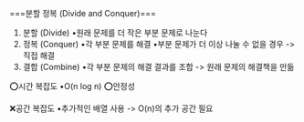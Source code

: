 ===분할 정복 (Divide and Conquer)===
1. 분할 (Divide)
   •원래 문제를 더 작은 부분 문제로 나눈다
2. 정복 (Conquer)
   •각 부분 문제를 해결
   •부분 문제가 더 이상 나눌 수 없을 경우 -> 직접 해결
3. 결합 (Combine)
   •각 부분 문제의 해결 결과를 조합 -> 원래 문제의 해결책을 만듦

⭕시간 복잡도
    •O(n log n)
⭕안정성

❌공간 복잡도
    •추가적인 배열 사용 -> O(n)의 추가 공간 필요